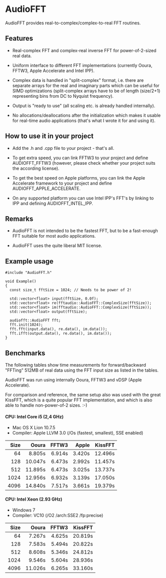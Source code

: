 AudioFFT
========

AudioFFT provides real-to-complex/complex-to-real FFT routines.

## Features ##

- Real-complex FFT and complex-real inverse FFT for power-of-2-sized real data.

- Uniform interface to different FFT implementations (currently Ooura, FFTW3, Apple Accelerate and Intel IPP).

- Complex data is handled in "split-complex" format, i.e. there are separate
  arrays for the real and imaginary parts which can be useful for SIMD optimizations
  (split-complex arrays have to be of length (size/2+1) representing bins from DC
  to Nyquist frequency).

- Output is "ready to use" (all scaling etc. is already handled internally).

- No allocations/deallocations after the initialization which makes it usable
  for real-time audio applications (that's what I wrote it for and using it).


## How to use it in your project ##

- Add the .h and .cpp file to your project - that's all.


- To get extra speed, you can link FFTW3 to your project and define
  AUDIOFFT_FFTW3 (however, please check whether your project suits the
  according license).

- To get the best speed on Apple platforms, you can link the Apple
  Accelerate framework to your project and define AUDIOFFT_APPLE_ACCELERATE.

- On any supported platform you can use Intel IPP's FFT's by linking to IPP and defining AUDIOFFT_INTEL_IPP.

## Remarks ##

- AudioFFT is not intended to be the fastest FFT, but to be a fast-enough
  FFT suitable for most audio applications.
  
- AudioFFT uses the quite liberal MIT license.


## Example usage ##

    #include "AudioFFT.h"
    
    void Example()
    {
      const size_t fftSize = 1024; // Needs to be power of 2!
      
      std::vector<float> input(fftSize, 0.0f);
      std::vector<float> re(fftaudio::AudioFFT::ComplexSize(fftSize)); 
      std::vector<float> im(fftaudio::AudioFFT::ComplexSize(fftSize)); 
      std::vector<float> output(fftSize);
      
      audiofft::AudioFFT fft;
      fft.init(1024);
      fft.fft(input.data(), re.data(), im.data());
      fft.ifft(output.data(), re.data(), im.data());
    }


## Benchmarks ##

The following tables show time measurements for forward/backward "FFTing" 512MB
of real data using the FFT input size as listed in the tables.

AudioFFT was run using internally Ooura, FFTW3 and vDSP (Apple Accelerate).

For comparison and reference, the same setup also was used with the great
KissFFT, which is a quite popular FFT implementation, and which is also able
to handle non-power-of-2 sizes. :-)


#### CPU: Intel Core i5 (2,4 GHz) ####
- Mac OS X Lion 10.7.5
- Compiler: Apple LLVM 3.0 (/Os (fastest, smallest), SSE enabled) 

| Size |  Ooura  |  FFTW3  |  Apple  | KissFFT |
| ----:| -------:| -------:| -------:| -------:|
|   64 |  8.805s |  6.914s |  3.420s | 12.496s |
|  128 | 10.047s |  6.473s |  2.992s | 11.457s |
|  512 | 11.895s |  6.473s |  3.025s | 13.737s |
| 1024 | 12.956s |  6.932s |  3.139s | 17.050s |
| 4096 | 14.840s |  7.517s |  3.661s | 19.379s |


#### CPU: Intel Xeon (2.93 GHz) ####
- Windows 7
- Compiler: VC10 (/O2 /arch:SSE2 /fp:precise)

| Size |  Ooura  |  FFTW3  | KissFFT |
| ----:| -------:| -------:| -------:|
|   64 |  7.267s |  4.625s | 20.819s |
|  128 |  7.583s |  5.494s | 20.822s |
|  512 |  8.608s |  5.346s | 24.812s |
| 1024 |  9.546s |  5.604s | 28.936s |
| 4096 | 11.026s |  6.265s | 33.160s |
